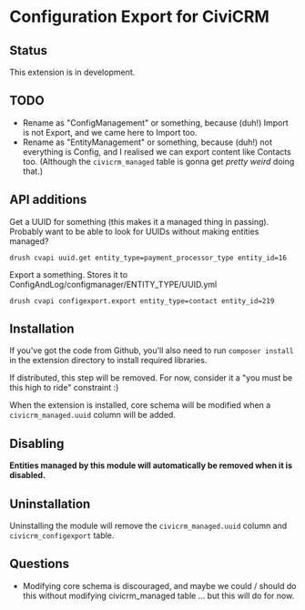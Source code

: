 # Configuration Export for CiviCRM

## Status

This extension is in development.

## TODO

* Rename as "ConfigManagement" or something, because (duh!) Import is not Export, and we came here to Import too.
* Rename as "EntityManagement" or something, because (duh!) not everything is Config, and I realised we can export content like Contacts too. (Although the `civicrm_managed` table is gonna get *pretty weird* doing that.)

## API additions

Get a UUID for something (this makes it a managed thing in passing). Probably want to be able to look for UUIDs without making entities managed?

    drush cvapi uuid.get entity_type=payment_processor_type entity_id=16

Export a something. Stores it to ConfigAndLog/configmanager/ENTITY_TYPE/UUID.yml

    drush cvapi configexport.export entity_type=contact entity_id=219

## Installation

If you've got the code from Github, you'll also need to run `composer install` in the extension directory to install required libraries.

If distributed, this step will be removed. For now, consider it a "you must be this high to ride" constraint :)

When the extension is installed, core schema will be modified when a `civicrm_managed.uuid` column will be added.

## Disabling

**Entities managed by this module will automatically be removed when it is disabled.**

## Uninstallation

Uninstalling the module will remove the `civicrm_managed.uuid` column and `civicrm_configexport` table.

## Questions

* Modifying core schema is discouraged, and maybe we could / should do this without modifying civicrm_managed table ... but this will do for now.
